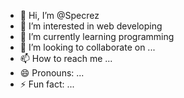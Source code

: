 - 👋 Hi, I’m @Specrez
- 👀 I’m interested in web developing
- 🌱 I’m currently learning programming
- 💞️ I’m looking to collaborate on ...
- 📫 How to reach me ...
- 😄 Pronouns: ...
- ⚡ Fun fact: ...

<!---
Specrez/Specrez is a ✨ special ✨ repository because its `README.md` (this file) appears on your GitHub profile.
You can click the Preview link to take a look at your changes.
--->
